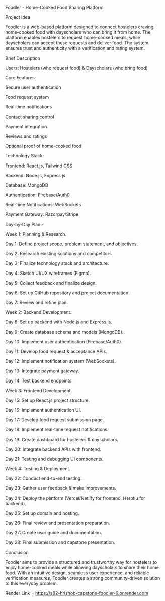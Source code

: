 Foodler - Home-Cooked Food Sharing Platform

Project Idea

Foodler is a web-based platform designed to connect hostelers craving home-cooked food with dayscholars who can bring it from home. The platform enables hostelers to request home-cooked meals,  while dayscholars can accept these requests and deliver food. The system ensures trust and authenticity with a verification and rating system.

Brief Description

Users: Hostelers (who request food) & Dayscholars (who bring food)

Core Features:

Secure user authentication

Food request system

Real-time notifications

Contact sharing control

Payment integration

Reviews and ratings

Optional proof of home-cooked food

Technology Stack:

Frontend: React.js, Tailwind CSS

Backend: Node.js, Express.js

Database: MongoDB

Authentication: Firebase/Auth0

Real-time Notifications: WebSockets

Payment Gateway: Razorpay/Stripe

Day-by-Day Plan:-

Week 1: Planning & Research.

Day 1: Define project scope, problem statement, and objectives.

Day 2: Research existing solutions and competitors.

Day 3: Finalize technology stack and architecture.

Day 4: Sketch UI/UX wireframes (Figma).

Day 5: Collect feedback and finalize design.

Day 6: Set up GitHub repository and project documentation.

Day 7: Review and refine plan.

Week 2: Backend Development.

Day 8: Set up backend with Node.js and Express.js.

Day 9: Create database schema and models (MongoDB).

Day 10: Implement user authentication (Firebase/Auth0).

Day 11: Develop food request & acceptance APIs.

Day 12: Implement notification system (WebSockets).

Day 13: Integrate payment gateway.

Day 14: Test backend endpoints.

Week 3: Frontend Development.

Day 15: Set up React.js project structure.

Day 16: Implement authentication UI.

Day 17: Develop food request submission page.

Day 18: Implement real-time request notifications.

Day 19: Create dashboard for hostelers & dayscholars.

Day 20: Integrate backend APIs with frontend.

Day 21: Testing and debugging UI components.

Week 4: Testing & Deployment.

Day 22: Conduct end-to-end testing.

Day 23: Gather user feedback & make improvements.

Day 24: Deploy the platform (Vercel/Netlify for frontend, Heroku for backend).

Day 25: Set up domain and hosting.

Day 26: Final review and presentation preparation.

Day 27: Create user guide and documentation.

Day 28: Final submission and capstone presentation.

Conclusion

Foodler aims to provide a structured and trustworthy way for hostelers to enjoy home-cooked meals while allowing dayscholars to share their home food. With an intuitive design, seamless user experience, and reliable verification measures, Foodler creates a strong community-driven solution to this everyday problem.



Render Link = https://s82-hrishob-capstone-foodler-6.onrender.com